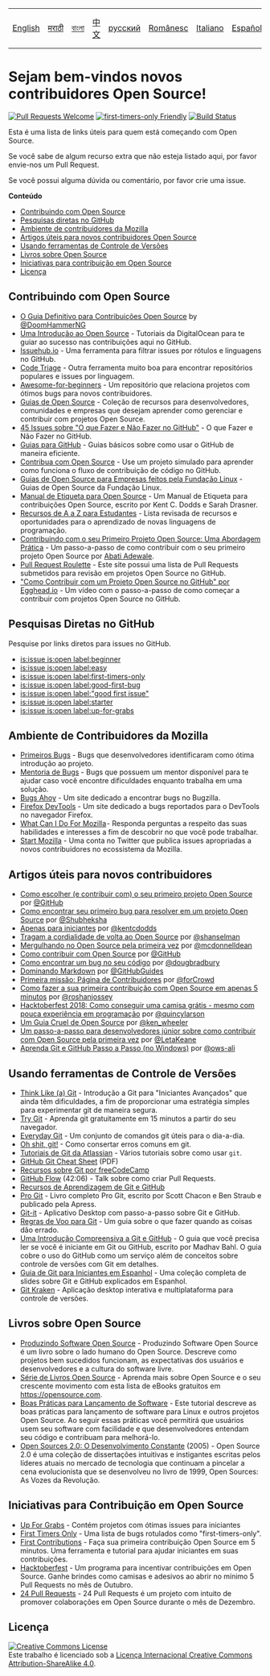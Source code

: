 <table>
    <tr>
        <!-- Do not translate this table -->
        <td><a href="./README.md"> English </a></td>
        <td><a href="./README-MR.md"> मराठी </a></td>
        <td><a href="./README-BN.md"> বাংলা </a></td>
        <td><a href="./README-CN.md"> 中文 </a></td>
        <td><a href="./README-RU.md"> русский </a></td>
        <td><a href="./README-RO.md"> Românesc </a></td>
        <td><a href="./README-IT.md"> Italiano </a></td>
        <td><a href="./README-ES.md"> Español </a></td>
        <td><a href="./README-pt-BR.md"> Português (BR) </a></td>
        <td><a href="./README-DE.md"> Deutsch </a></td>
        <td><a href="./README-GR.md"> Ελληνικά </a></td>
        <td><a href="./README-FR.md"> Français </a></td>
        <td><a href="./README-TR.md"> Turkish </a></td>
        <td><a href="./README-KO.md"> 한국어 </a></td>
    </tr>
</table>

# Sejam bem-vindos novos contribuidores Open Source!

[![Pull Requests Welcome](https://img.shields.io/badge/PRs-welcome-brightgreen.svg?style=flat)](http://makeapullrequest.com)
[![first-timers-only Friendly](https://img.shields.io/badge/first--timers--only-friendly-blue.svg)](http://www.firsttimersonly.com/)
[![Build Status](https://travis-ci.org/freeCodeCamp/how-to-contribute-to-open-source.svg?branch=master)](https://travis-ci.org/freeCodeCamp/how-to-contribute-to-open-source)

Esta é uma lista de links úteis para quem está começando com Open Source.

Se você sabe de algum recurso extra que não esteja listado aqui, por favor envie-nos um Pull Request.

Se você possui alguma dúvida ou comentário, por favor crie uma issue.

**Conteúdo**
- [Contribuindo com Open Source](#contribuindo-com-open-source)
- [Pesquisas diretas no GitHub](#pesquisas-diretas-no-github)
- [Ambiente de contribuidores da Mozilla](#ambiente-de-contribuidores-da-mozilla)
- [Artigos úteis para novos contribuidores Open Source](#artigos-úteis-para-novos-contribuidores)
- [Usando ferramentas de Controle de Versões](#usando-ferramentas-de-controle-de-versões)
- [Livros sobre Open Source](#livros-sobre-open-source)
- [Iniciativas para contribuição em Open Source](#iniciativas-para-contribuição-em-open-source)
- [Licença](#licença)

## Contribuindo com Open Source
- [O Guia Definitivo para Contribuições Open Source](https://medium.freecodecamp.org/the-definitive-guide-to-contributing-to-open-source-900d5f9f2282) by [@DoomHammerNG](https://twitter.com/DoomHammerNG)
- [Uma Introdução ao Open Source](https://www.digitalocean.com/community/tutorial_series/an-introduction-to-open-source) - Tutoriais da DigitalOcean para te guiar ao sucesso nas contribuições aqui no GitHub.
- [Issuehub.io](http://issuehub.pro/) - Uma ferramenta para filtrar issues por rótulos e linguagens no GitHub.
- [Code Triage](https://www.codetriage.com/) - Outra ferramenta muito boa para encontrar repositórios populares e issues por linguagem.
- [Awesome-for-beginners](https://github.com/MunGell/awesome-for-beginners) - Um repositório que relaciona projetos com ótimos bugs para novos contribuidores.
- [Guias de Open Source](https://opensource.guide/) - Coleção de recursos para desenvolvedores, comunidades e empresas que desejam aprender como gerenciar e contribuir com projetos Open Source.
- [45 Issues sobre "O que Fazer e Não Fazer no GitHub"](https://hackernoon.com/45-github-issues-dos-and-donts-dfec9ab4b612) - O que Fazer e Não Fazer no GitHub.
- [Guias para GitHub](https://guides.github.com/) - Guias básicos sobre como usar o GitHub de maneira eficiente.
- [Contribua com Open Source](https://github.com/danthareja/contribute-to-open-source) - Use um projeto simulado para aprender como funciona o fluxo de contribuição de código no GitHub.
- [Guias de Open Source para Empresas feitos pela Fundação Linux](https://www.linuxfoundation.org/resources/open-source-guides/) - Guias de Open Source da Fundação Linux.
- [Manual de Etiqueta para Open Source](https://css-tricks.com/open-source-etiquette-guidebook/) - Um Manual de Etiqueta para contribuições Open Source, escrito por Kent C. Dodds e Sarah Drasner.
- [Recursos de A a Z para Estudantes](https://github.com/dipakkr/A-to-Z-Resources-for-Students) - Lista revisada de recursos e oportunidades para o aprendizado de novas linguagens de programação.
- [Contribuindo com o seu Primeiro Projeto Open Source: Uma Abordagem Prática](https://blog.devcenter.co/contributing-to-your-first-open-source-project-a-practical-approach-1928c4cbdae) - Um passo-a-passo de como contribuir com o seu primeiro projeto Open Source por [Abati Adewale](https://www.acekyd.com).
- [Pull Request Roulette](http://www.pullrequestroulette.com/) - Este site possui uma lista de Pull Requests submetidos para revisão em projetos Open Source no GitHub. 
- ["Como Contribuir com um Projeto Open Source no GitHub" por Egghead.io](https://egghead.io/courses/how-to-contribute-to-an-open-source-project-on-github) - Um vídeo com o passo-a-passo de como começar a contribuir com projetos Open Source no GitHub.

## Pesquisas Diretas no GitHub
Pesquise por links diretos para issues no GitHub.
- [is:issue is:open label:beginner](https://github.com/search?utf8=%E2%9C%93&q=is%3Aissue+is%3Aopen+label%3Abeginner)
- [is:issue is:open label:easy](https://github.com/search?utf8=%E2%9C%93&q=is%3Aissue+is%3Aopen+label%3Aeasy)
- [is:issue is:open label:first-timers-only](https://github.com/search?utf8=%E2%9C%93&q=is%3Aissue+is%3Aopen+label%3Afirst-timers-only)
- [is:issue is:open label:good-first-bug](https://github.com/search?utf8=%E2%9C%93&q=is%3Aissue+is%3Aopen+label%3Agood-first-bug)
- [is:issue is:open label:"good first issue"](https://github.com/search?utf8=%E2%9C%93&q=is%3Aissue+is%3Aopen+label%3A"good+first+issue")
- [is:issue is:open label:starter](https://github.com/search?utf8=%E2%9C%93&q=is%3Aissue+is%3Aopen+label%3Astarter)
- [is:issue is:open label:up-for-grabs](https://github.com/search?utf8=%E2%9C%93&q=is%3Aissue+is%3Aopen+label%3Aup-for-grabs)

## Ambiente de Contribuidores da Mozilla
- [Primeiros Bugs](https://bugzil.la/sw:%22[good%20first%20bug]%22&limit=0) - Bugs que desenvolvedores identificaram como ótima introdução ao projeto.
- [Mentoria de Bugs](https://bugzilla.mozilla.org/buglist.cgi?quicksearch=mentor%3A%40) - Bugs que possuem um mentor disponível para te ajudar caso você encontre dificuldades enquanto trabalha em uma solução.
- [Bugs Ahoy](http://www.joshmatthews.net/bugsahoy/) - Um site dedicado a encontrar bugs no Bugzilla.
- [Firefox DevTools](http://firefox-dev.tools/) - Um site dedicado a bugs reportados para o DevTools no navegador Firefox.
- [What Can I Do For Mozilla](http://whatcanidoformozilla.org/) - Responda perguntas a respeito das suas habilidades e interesses a fim de descobrir no que você pode trabalhar.
- [Start Mozilla](https://twitter.com/StartMozilla) - Uma conta no Twitter que publica issues apropriadas a novos contribuidores no ecossistema da Mozilla.

## Artigos úteis para novos contribuidores
- [Como escolher (e contribuir com) o seu primeiro projeto Open Source](https://github.com/collections/choosing-projects) por [@GitHub](https://github.com/github)
- [Como encontrar seu primeiro bug para resolver em um projeto Open Source](https://medium.freecodecamp.org/finding-your-first-open-source-project-or-bug-to-work-on-1712f651e5ba#.slc8i2h1l) por [@Shubheksha](https://github.com/Shubheksha)
- [Apenas para iniciantes](https://kentcdodds.com/blog/first-timers-only) por [@kentcdodds](https://github.com/kentcdodds)
- [Tragam a cordialidade de volta ao Open Source](http://www.hanselman.com/blog/BringKindnessBackToOpenSource.aspx) por [@shanselman](https://github.com/shanselman)
- [Mergulhando no Open Source pela primeira vez](https://www.nearform.com/blog/getting-into-open-source-for-the-first-time/) por [@mcdonnelldean](https://github.com/mcdonnelldean)
- [Como contribuir com Open Source](https://opensource.guide/how-to-contribute/) por [@GitHub](https://github.com/github)
- [Como encontrar um bug no seu código](https://8thlight.com/blog/doug-bradbury/2016/06/29/how-to-find-bug-in-your-code.html) por [@dougbradbury](https://twitter.com/dougbradbury)
- [Dominando Markdown](https://guides.github.com/features/mastering-markdown/) por [@GitHubGuides](https://guides.github.com/)
- [Primeira missão: Página de Contribuidores](https://medium.com/@forCrowd/first-mission-contributors-page-df24e6e70705#.2v2g0no29) por [@forCrowd](https://github.com/forCrowd)
- [Como fazer a sua primeira contribuição com Open Source em apenas 5 minutos](https://medium.freecodecamp.org/how-to-make-your-first-open-source-contribution-in-just-5-minutes-aaad1fc59c9a) por [@roshanjossey](https://medium.freecodecamp.org/@roshanjossey)
- [Hacktoberfest 2018: Como conseguir uma camisa grátis - mesmo com pouca experiência em programação](https://medium.freecodecamp.org/hacktoberfest-2018-how-you-can-get-your-free-shirt-even-if-youre-new-to-coding-96080dd0b01b) por [@quincylarson](https://medium.freecodecamp.org/@quincylarson)
- [Um Guia Cruel de Open Source](https://medium.com/codezillas/a-bitter-guide-to-open-source-a8e3b6a3c1c4) por [@ken_wheeler](https://medium.com/@ken_wheeler)
- [Um passo-a-passo para desenvolvedores júnior sobre como contribuir com Open Source pela primeira vez](https://hackernoon.com/contributing-to-open-source-the-sharks-are-photoshopped-47e22db1ab86) por [@LetaKeane](http://www.letakeane.com/)
- [Aprenda Git e GitHub Passo a Passo (no Windows)](https://medium.com/@ows_ali/be93518e06dc) por [@ows-ali](https://medium.com/@ows_ali)

## Usando ferramentas de Controle de Versões
- [Think Like (a) Git](http://think-like-a-git.net/) - Introdução a Git para "Iniciantes Avançados" que ainda têm dificuldades, a fim de proporcionar uma estratégia simples para experimentar git de maneira segura.
- [Try Git](https://try.github.io/) - Aprenda git gratuitamente em 15 minutos a partir do seu navegador.
- [Everyday Git](https://git-scm.com/docs/giteveryday) - Um conjunto de comandos git úteis para o dia-a-dia.
- [Oh shit, git!](http://ohshitgit.com/) - Como consertar erros comuns em git.
- [Tutoriais de Git da Atlassian](https://www.atlassian.com/git/tutorials/) - Vários tutoriais sobre como usar `git`.
- [GitHub Git Cheat Sheet](https://education.github.com/git-cheat-sheet-education.pdf) (PDF)
- [Recursos sobre Git por freeCodeCamp](https://www.freecodecamp.org/forum/t/wiki-git-resources/13136)
- [GitHub Flow](https://www.youtube.com/watch?v=juLIxo42A_s) (42:06) - Talk sobre como criar Pull Requests.
- [Recursos de Aprendizagem de Git e GitHub](https://help.github.com/articles/git-and-github-learning-resources/)
- [Pro Git](https://git-scm.com/book/en/v2) - Livro completo Pro Git, escrito por Scott Chacon e Ben Straub e publicado pela Apress.
- [Git-it](https://github.com/jlord/git-it-electron) - Aplicativo Desktop com passo-a-passo sobre Git e GitHub.
- [Regras de Voo para Git](https://github.com/k88hudson/git-flight-rules) - Um guia sobre o que fazer quando as coisas dão errado.
- [Uma Introdução Compreensiva a Git e GitHub](https://codeburst.io/git-good-part-a-e0d826286a2a) - O guia que você precisa ler se você é iniciante em Git ou GitHub, escrito por Madhav Bahl. O guia cobre o uso do GitHub como um serviço além de conceitos sobre controle de versões com Git em detalhes.
- [Guia de Git para Iniciantes em Espanhol](https://platzi.github.io/git-slides/#/) - Uma coleção completa de slides sobre Git e GitHub explicados em Espanhol.
- [Git Kraken](https://www.gitkraken.com/git-client) - Aplicação desktop interativa e multiplataforma para controle de versões.

## Livros sobre Open Source
- [Produzindo Software Open Source](http://producingoss.com/) - Produzindo Software Open Source é um livro sobre o lado humano do Open Source. Descreve como projetos bem sucedidos funcionam, as expectativas dos usuários e desenvolvedores e a cultura do software livre.
- [Série de Livros Open Source](https://opensource.com/resources/ebooks) - Aprenda mais sobre Open Source e o seu crescente movimento com esta lista de eBooks gratuitos em https://opensource.com.
- [Boas Práticas para Lançamento de Software](http://en.tldp.org/HOWTO/Software-Release-Practice-HOWTO/) - Este tutorial descreve as boas práticas para lançamento de software para Linux e outros projetos Open Source. Ao seguir essas práticas você permitirá que usuários usem seu software com facilidade e que desenvolvedores entendam seu código e contribuam para melhorá-lo.
- [Open Sources 2.0: O Desenvolvimento Constante](https://archive.org/details/opensources2.000diborich) (2005) - Open Source 2.0 é uma coleção de dissertações intuitivas e instigantes escritas pelos líderes atuais no mercado de tecnologia que continuam a pincelar a cena evolucionista que se desenvolveu no livro de 1999, Open Sources: As Vozes da Revolução. 

## Iniciativas para Contribuição em Open Source
- [Up For Grabs](http://up-for-grabs.net/#/) - Contém projetos com ótimas issues para iniciantes
- [First Timers Only](http://www.firsttimersonly.com/) - Uma lista de bugs rotulados como "first-timers-only".
- [First Contributions](https://firstcontributions.github.io/) - Faça sua primeira contribuição Open Source em 5 minutos. Uma ferramenta e tutorial para ajudar iniciantes em suas contribuições.
- [Hacktoberfest](https://hacktoberfest.digitalocean.com/) - Um programa para incentivar contribuições em Open Source. Ganhe brindes como camisas e adesivos ao abrir no mínimo 5 Pull Requests no mês de Outubro.
- [24 Pull Requests](https://24pullrequests.com) - 24 Pull Requests é um projeto com intuito de promover colaborações em Open Source durante o mês de Dezembro.

## Licença
<a rel="license" href="http://creativecommons.org/licenses/by-sa/4.0/"><img alt="Creative Commons License" style="border-width:0" src="https://i.creativecommons.org/l/by-sa/4.0/88x31.png" /></a><br />Este trabalho é licenciado sob a <a rel="license" href="http://creativecommons.org/licenses/by-sa/4.0/">Licença Internacional Creative Commons Attribution-ShareAlike 4.0</a>.
